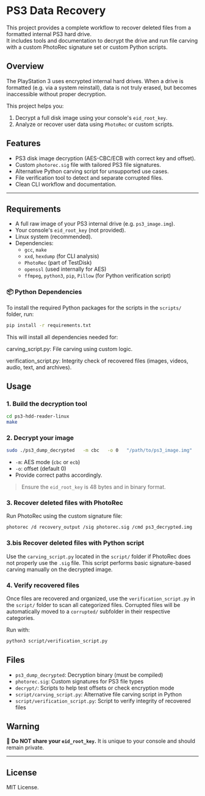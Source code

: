 # PS3 Data Recovery

This project provides a complete workflow to recover deleted files from a formatted internal PS3 hard drive.  
It includes tools and documentation to decrypt the drive and run file carving with a custom PhotoRec signature set or custom Python scripts.

## Overview

The PlayStation 3 uses encrypted internal hard drives. When a drive is formatted (e.g. via a system reinstall), data is not truly erased, but becomes inaccessible without proper decryption.

This project helps you:
1. Decrypt a full disk image using your console's `eid_root_key`.
2. Analyze or recover user data using `PhotoRec` or custom scripts.

## Features

- PS3 disk image decryption (AES-CBC/ECB with correct key and offset).
- Custom `photorec.sig` file with tailored PS3 file signatures.
- Alternative Python carving script for unsupported use cases.
- File verification tool to detect and separate corrupted files.
- Clean CLI workflow and documentation.

---

## Requirements

- A full raw image of your PS3 internal drive (e.g. `ps3_image.img`).
- Your console's `eid_root_key` (not provided).
- Linux system (recommended).
- Dependencies:
  - `gcc`, `make`
  - `xxd`, `hexdump` (for CLI analysis)
  - `PhotoRec` (part of TestDisk)
  - `openssl` (used internally for AES)
  - `ffmpeg`, `python3`, `pip`, `Pillow` (for Python verification script)

### 📦 Python Dependencies

To install the required Python packages for the scripts in the `scripts/` folder, run:

```bash
pip install -r requirements.txt
```
This will install all dependencies needed for:

carving_script.py: File carving using custom logic.

verification_script.py: Integrity check of recovered files (images, videos, audio, text, and archives).


## Usage

### 1. Build the decryption tool

```bash
cd ps3-hdd-reader-linux
make
```

### 2. Decrypt your image

```bash
sudo ./ps3_dump_decrypted   -m cbc   -o 0   "/path/to/ps3_image.img"   "/path/to/ps3_decrypted.img"   "./eid_root_key"
```

- `-m`: AES mode (`cbc` or `ecb`)
- `-o`: offset (default 0)
- Provide correct paths accordingly.

> Ensure the `eid_root_key` is 48 bytes and in binary format.

### 3. Recover deleted files with PhotoRec

Run PhotoRec using the custom signature file:

```bash
photorec /d recovery_output /sig photorec.sig /cmd ps3_decrypted.img
```

### 3.bis Recover deleted files with Python script

Use the `carving_script.py` located in the `script/` folder if PhotoRec does not properly use the `.sig` file.
This script performs basic signature-based carving manually on the decrypted image.

### 4. Verify recovered files

Once files are recovered and organized, use the `verification_script.py` in the `script/` folder to scan all categorized files.
Corrupted files will be automatically moved to a `corrupted/` subfolder in their respective categories.

Run with:
```bash
python3 script/verification_script.py
```

## Files

- `ps3_dump_decrypted`: Decryption binary (must be compiled)
- `photorec.sig`: Custom signatures for PS3 file types
- `decrypt/`: Scripts to help test offsets or check encryption mode
- `script/carving_script.py`: Alternative file carving script in Python
- `script/verification_script.py`: Script to verify integrity of recovered files

## Warning

🚫 **Do NOT share your `eid_root_key`.** It is unique to your console and should remain private.

---

## License

MIT License.

